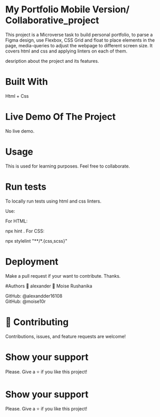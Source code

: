 # My Portfolio Mobile Version/ Collaborative_project
This project is a Microverse task to build personal portfolio, to parse a Figma design, use Flexbox, CSS Grid and float to place elements in the page, media-queries to adjust the webpage to different screen size. It covers html and css and applying linters on each of them.


desription about the project and its features.

# Built With
Html + Css

# Live Demo Of The Project
No live demo.

# Usage
This is used for learning purposes. Feel free to collaborate.

# Run tests
To locally run tests using html and css linters.

Use:

For HTML:

npx hint .
For CSS:

npx stylelint "**/*.{css,scss}" 
# Deployment
Make a pull request if your want to contribute. Thanks.

#Authors
👤 alexander
👤 Moise Rushanika

GitHub: @alexandder16108   
GitHub: @moise10r


# 🤝 Contributing
Contributions, issues, and feature requests are welcome!

# Show your support
Please. Give a ⭐️ if you like this project!


# Show your support
Please. Give a ⭐️ if you like this project!
